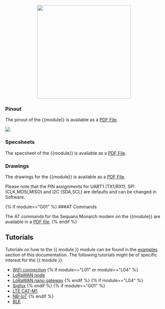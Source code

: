 <p align="center"><img src ="../../../img/{{module | lower}}.png" width="300"></p>

### Pinout
The pinout of the {{module}} is available as a <a href="../downloads/{{module|lower}}-pinout.pdf" target="_blank">PDF File</a>.

<a href="../downloads/{{module|lower}}-pinout.pdf" target="_blank" align="center"><img src ="../../../img/{{module|lower}}-pinout.png"></a>

### Specsheets

The specsheet of the {{module}} is available as a <a href="../downloads/{{module|lower}}-specsheet.pdf" target="_blank">PDF File</a>.

### Drawings

The drawings for the {{module}} is available as a <a href="../downloads/{{module|lower}}-drawing.pdf" target="_blank">PDF File</a>.

Please note that the PIN assignments for UART1 (TX1/RX1), SPI (CLK,MOSI,MISO) and I2C (SDA,SCL) are defaults and can be changed in Software.

{% if module=="G01" %}
###AT Commands

The AT commands for the Sequans Monarch modem on the {{module}} are available in a
<a href="../downloads/Monarch_4G-EZ_LR5110_ATCommands_ReferenceManual_Rev3_NOCONFIDENTIAL.pdf">PDF file</a>.
{% endif %}

## Tutorials
Tutorials on how to the {{ module }} module can be found in the
[examples]() section of this documentation. The following tutorials might be of
specific interest for the {{ module }}:

- [WiFi connection](../../tutorials/all/wlan.md)
{% if module=="L01" or module=="L04" %}
- [LoRaWAN node](../../tutorials/lora/lorawan-otaa.md)
- [LoRaWAN nano gateway](../../tutorials/lora/lorawan-nano-gateway.md)
{% endif %}
{% if module=="L04" %}
- [Sigfox](../../tutorials/sigfox/README.md)
{% endif %}
{% if module=="G01" %}
- [LTE CAT-M1](../../tutorials/cellular/cat_m1.md)
- [NB-IoT](../../tutorials/cellular/nb_iot.md)
{% endif %}
- [BLE](../../tutorials/all/ble.md)
